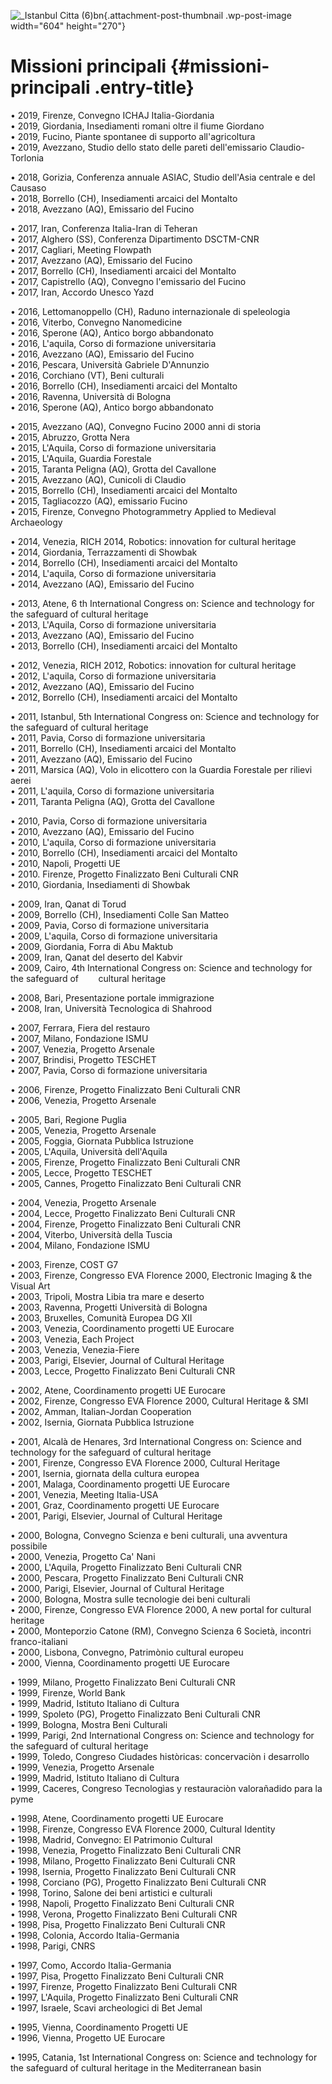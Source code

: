 ![\_Istanbul Citta (6)bn](wp-content/uploads/2018/11/Istanbul-Citta-6bn-604x270.jpg){.attachment-post-thumbnail .wp-post-image width="604" height="270"}

Missioni principali {#missioni-principali .entry-title}
===================

• 2019, Firenze, Convegno ICHAJ Italia-Giordania   \
• 2019, Giordania, Insediamenti romani oltre il fiume Giordano\
• 2019, Fucino, Piante spontanee di supporto all'agricoltura\
• 2019, Avezzano, Studio dello stato delle pareti dell'emissario Claudio-Torlonia

• 2018, Gorizia, Conferenza annuale ASIAC, Studio dell'Asia centrale e del Causaso\
• 2018, Borrello (CH), Insediamenti arcaici del Montalto\
• 2018, Avezzano (AQ), Emissario del Fucino

• 2017, Iran, Conferenza Italia-Iran di Teheran\
• 2017, Alghero (SS), Conferenza Dipartimento DSCTM-CNR\
• 2017, Cagliari, Meeting Flowpath\
• 2017, Avezzano (AQ), Emissario del Fucino\
• 2017, Borrello (CH), Insediamenti arcaici del Montalto\
• 2017, Capistrello (AQ), Convegno l'emissario del Fucino\
• 2017, Iran, Accordo Unesco Yazd

• 2016, Lettomanoppello (CH), Raduno internazionale di speleologia\
• 2016, Viterbo, Convegno Nanomedicine\
• 2016, Sperone (AQ), Antico borgo abbandonato\
• 2016, L'aquila, Corso di formazione universitaria\
• 2016, Avezzano (AQ), Emissario del Fucino\
• 2016, Pescara, Università Gabriele D'Annunzio\
• 2016, Corchiano (VT), Beni culturali\
• 2016, Borrello (CH), Insediamenti arcaici del Montalto\
• 2016, Ravenna, Università di Bologna\
• 2016, Sperone (AQ), Antico borgo abbandonato

• 2015, Avezzano (AQ), Convegno Fucino 2000 anni di storia\
• 2015, Abruzzo, Grotta Nera\
• 2015, L'Aquila, Corso di formazione universitaria\
• 2015, L'Aquila, Guardia Forestale\
• 2015, Taranta Peligna (AQ), Grotta del Cavallone\
• 2015, Avezzano (AQ), Cunicoli di Claudio\
• 2015, Borrello (CH), Insediamenti arcaici del Montalto\
• 2015, Tagliacozzo (AQ), emissario Fucino\
• 2015, Firenze, Convegno Photogrammetry Applied to Medieval Archaeology

• 2014, Venezia, RICH 2014, Robotics: innovation for cultural heritage\
• 2014, Giordania, Terrazzamenti di Showbak\
• 2014, Borrello (CH), Insediamenti arcaici del Montalto\
• 2014, L'aquila, Corso di formazione universitaria\
• 2014, Avezzano (AQ), Emissario del Fucino

• 2013, Atene, 6 th International Congress on: Science and technology for the safeguard of cultural heritage\
• 2013, L'Aquila, Corso di formazione universitaria\
• 2013, Avezzano (AQ), Emissario del Fucino\
• 2013, Borrello (CH), Insediamenti arcaici del Montalto

• 2012, Venezia, RICH 2012, Robotics: innovation for cultural heritage\
• 2012, L'aquila, Corso di formazione universitaria\
• 2012, Avezzano (AQ), Emissario del Fucino\
• 2012, Borrello (CH), Insediamenti arcaici del Montalto

• 2011, Istanbul, 5th International Congress on: Science and technology for the safeguard of cultural heritage\
• 2011, Pavia, Corso di formazione universitaria\
• 2011, Borrello (CH), Insediamenti arcaici del Montalto\
• 2011, Avezzano (AQ), Emissario del Fucino\
• 2011, Marsica (AQ), Volo in elicottero con la Guardia Forestale per rilievi aerei\
• 2011, L'aquila, Corso di formazione universitaria\
• 2011, Taranta Peligna (AQ), Grotta del Cavallone

• 2010, Pavia, Corso di formazione universitaria\
• 2010, Avezzano (AQ), Emissario del Fucino\
• 2010, L'aquila, Corso di formazione universitaria\
• 2010, Borrello (CH), Insediamenti arcaici del Montalto\
• 2010, Napoli, Progetti UE\
• 2010. Firenze, Progetto Finalizzato Beni Culturali CNR\
• 2010, Giordania, Insediamenti di Showbak

• 2009, Iran, Qanat di Torud\
• 2009, Borrello (CH), Insediamenti Colle San Matteo\
• 2009, Pavia, Corso di formazione universitaria\
• 2009, L'aquila, Corso di formazione universitaria\
• 2009, Giordania, Forra di Abu Maktub\
• 2009, Iran, Qanat del deserto del Kabvir\
• 2009, Cairo, 4th International Congress on: Science and technology for the safeguard of        cultural heritage

• 2008, Bari, Presentazione portale immigrazione\
• 2008, Iran, Università Tecnologica di Shahrood

• 2007, Ferrara, Fiera del restauro\
• 2007, Milano, Fondazione ISMU\
• 2007, Venezia, Progetto Arsenale\
• 2007, Brindisi, Progetto TESCHET\
• 2007, Pavia, Corso di formazione universitaria

• 2006, Firenze, Progetto Finalizzato Beni Culturali CNR\
• 2006, Venezia, Progetto Arsenale

• 2005, Bari, Regione Puglia\
• 2005, Venezia, Progetto Arsenale\
• 2005, Foggia, Giornata Pubblica Istruzione\
• 2005, L'Aquila, Università dell'Aquila\
• 2005, Firenze, Progetto Finalizzato Beni Culturali CNR\
• 2005, Lecce, Progetto TESCHET\
• 2005, Cannes, Progetto Finalizzato Beni Culturali CNR

• 2004, Venezia, Progetto Arsenale\
• 2004, Lecce, Progetto Finalizzato Beni Culturali CNR\
• 2004, Firenze, Progetto Finalizzato Beni Culturali CNR\
• 2004, Viterbo, Università della Tuscia\
• 2004, Milano, Fondazione ISMU

• 2003, Firenze, COST G7\
• 2003, Firenze, Congresso EVA Florence 2000, Electronic Imaging & the Visual Art\
• 2003, Tripoli, Mostra Libia tra mare e deserto\
• 2003, Ravenna, Progetti Università di Bologna\
• 2003, Bruxelles, Comunità Europea DG XII\
• 2003, Venezia, Coordinamento progetti UE Eurocare\
• 2003, Venezia, Each Project\
• 2003, Venezia, Venezia-Fiere\
• 2003, Parigi, Elsevier, Journal of Cultural Heritage\
• 2003, Lecce, Progetto Finalizzato Beni Culturali CNR

• 2002, Atene, Coordinamento progetti UE Eurocare\
• 2002, Firenze, Congresso EVA Florence 2000, Cultural Heritage & SMI\
• 2002, Amman, Italian-Jordan Cooperation\
• 2002, Isernia, Giornata Pubblica Istruzione

• 2001, Alcalà de Henares, 3rd International Congress on: Science and technology for the safeguard of cultural heritage\
• 2001, Firenze, Congresso EVA Florence 2000, Cultural Heritage\
• 2001, Isernia, giornata della cultura europea\
• 2001, Malaga, Coordinamento progetti UE Eurocare\
• 2001, Venezia, Meeting Italia-USA\
• 2001, Graz, Coordinamento progetti UE Eurocare\
• 2001, Parigi, Elsevier, Journal of Cultural Heritage

• 2000, Bologna, Convegno Scienza e beni culturali, una avventura possibile\
• 2000, Venezia, Progetto Ca' Nani\
• 2000, L'Aquila, Progetto Finalizzato Beni Culturali CNR\
• 2000, Pescara, Progetto Finalizzato Beni Culturali CNR\
• 2000, Parigi, Elsevier, Journal of Cultural Heritage\
• 2000, Bologna, Mostra sulle tecnologie dei beni culturali\
• 2000, Firenze, Congresso EVA Florence 2000, A new portal for cultural heritage\
• 2000, Monteporzio Catone (RM), Convegno Scienza 6 Società, incontri franco-italiani\
• 2000, Lisbona, Convegno, Patrimònio cultural europeu\
• 2000, Vienna, Coordinamento progetti UE Eurocare

• 1999, Milano, Progetto Finalizzato Beni Culturali CNR\
• 1999, Firenze, World Bank\
• 1999, Madrid, Istituto Italiano di Cultura\
• 1999, Spoleto (PG), Progetto Finalizzato Beni Culturali CNR\
• 1999, Bologna, Mostra Beni Culturali\
• 1999, Parigi, 2nd International Congress on: Science and technology for the safeguard of cultural heritage\
• 1999, Toledo, Congreso Ciudades històricas: concervaciòn i desarrollo\
• 1999, Venezia, Progetto Arsenale\
• 1999, Madrid, Istituto Italiano di Cultura\
• 1999, Caceres, Congreso Tecnologìas y restauraciòn valorañadido para la pyme

• 1998, Atene, Coordinamento progetti UE Eurocare\
• 1998, Firenze, Congresso EVA Florence 2000, Cultural Identity\
• 1998, Madrid, Convegno: El Patrimonio Cultural\
• 1998, Venezia, Progetto Finalizzato Beni Culturali CNR\
• 1998, Milano, Progetto Finalizzato Beni Culturali CNR\
• 1998, Isernia, Progetto Finalizzato Beni Culturali CNR\
• 1998, Corciano (PG), Progetto Finalizzato Beni Culturali CNR\
• 1998, Torino, Salone dei beni artistici e culturali\
• 1998, Napoli, Progetto Finalizzato Beni Culturali CNR\
• 1998, Verona, Progetto Finalizzato Beni Culturali CNR\
• 1998, Pisa, Progetto Finalizzato Beni Culturali CNR\
• 1998, Colonia, Accordo Italia-Germania\
• 1998, Parigi, CNRS

• 1997, Como, Accordo Italia-Germania\
• 1997, Pisa, Progetto Finalizzato Beni Culturali CNR\
• 1997, Firenze, Progetto Finalizzato Beni Culturali CNR\
• 1997, L'Aquila, Progetto Finalizzato Beni Culturali CNR\
• 1997, Israele, Scavi archeologici di Bet Jemal

• 1995, Vienna, Coordinamento Progetti UE\
• 1996, Vienna, Progetto UE Eurocare

• 1995, Catania, 1st International Congress on: Science and technology for the safeguard of cultural heritage in the Mediterranean basin
